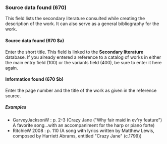 ### Source data found (670)
This field lists the secondary literature consulted while creating the description of the work. It can also serve as a general bibliography for the work.

#### Source data found (670 $a)
Enter the short title. This field is linked to the **Secondary literature** database. If you already entered a reference to a catalog of works in either the main entry field (100) or the variants field (400), be sure to enter it here again.

#### Information found (670 $b)
Enter the page number and the title of the work as given in the reference source.

##### Examples
- GarveyJacksonW : p. 2-3 (Crazy Jane ("Why fair maid in ev'ry feature") A favorite song...with an accompaniment for the
  harp or piano forte)
- RitchieW 2008 : p. 110 (A song with lyrics written by Matthew Lewis, composed by Harriett Abrams, entitled "Crazy
  Jane" (c.1799))
